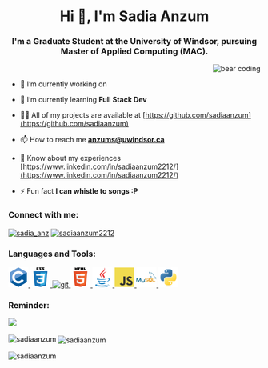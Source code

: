 <h1 align="center">Hi 👋, I'm Sadia Anzum</h1>
<h3 align="center">I'm a Graduate Student at the University of Windsor, pursuing Master of Applied Computing (MAC).</h3>

<p align="right"> <img src="https://user-images.githubusercontent.com/74038190/216656959-bdd9b5f2-9fc8-438e-bbf3-3674c39ec746.gif" alt="bear coding" height="200" width="250" /> </p>

- 🔭 I’m currently working on [](link)

- 🌱 I’m currently learning **Full Stack Dev**

- 👨‍💻 All of my projects are available at [https://github.com/sadiaanzum](https://github.com/sadiaanzum)

- 📫 How to reach me **anzums@uwindsor.ca**

- 📄 Know about my experiences [https://www.linkedin.com/in/sadiaanzum2212/](https://www.linkedin.com/in/sadiaanzum2212/)

- ⚡ Fun fact **I can whistle to songs :P**

<h3 align="left">Connect with me:</h3>
<p align="left">
<a href="https://twitter.com/sadia_anz" target="blank"><img align="center" src="https://user-images.githubusercontent.com/74038190/235294011-b8074c31-9097-4a65-a594-4151b58743a8.gif" alt="sadia_anz" height="70" width="70" /></a>
<a href="https://linkedin.com/in/sadiaanzum2212" target="blank"><img align="center" src="https://user-images.githubusercontent.com/74038190/235294012-0a55e343-37ad-4b0f-924f-c8431d9d2483.gif" alt="sadiaanzum2212" height="70" width="70" /></a>
</p>

<h3 align="left">Languages and Tools:</h3>
<p align="left"> <a href="https://www.cprogramming.com/" target="_blank" rel="noreferrer"> <img src="https://raw.githubusercontent.com/devicons/devicon/master/icons/c/c-original.svg" alt="c" width="40" height="40"/> </a> <a href="https://www.w3schools.com/css/" target="_blank" rel="noreferrer"> <img src="https://raw.githubusercontent.com/devicons/devicon/master/icons/css3/css3-original-wordmark.svg" alt="css3" width="40" height="40"/> </a> <a href="https://git-scm.com/" target="_blank" rel="noreferrer"> <img src="https://www.vectorlogo.zone/logos/git-scm/git-scm-icon.svg" alt="git" width="40" height="40"/> </a> <a href="https://www.w3.org/html/" target="_blank" rel="noreferrer"> <img src="https://raw.githubusercontent.com/devicons/devicon/master/icons/html5/html5-original-wordmark.svg" alt="html5" width="40" height="40"/> </a> <a href="https://www.java.com" target="_blank" rel="noreferrer"> <img src="https://raw.githubusercontent.com/devicons/devicon/master/icons/java/java-original.svg" alt="java" width="40" height="40"/> </a> <a href="https://developer.mozilla.org/en-US/docs/Web/JavaScript" target="_blank" rel="noreferrer"> <img src="https://raw.githubusercontent.com/devicons/devicon/master/icons/javascript/javascript-original.svg" alt="javascript" width="40" height="40"/> </a> <a href="https://www.mysql.com/" target="_blank" rel="noreferrer"> <img src="https://raw.githubusercontent.com/devicons/devicon/master/icons/mysql/mysql-original-wordmark.svg" alt="mysql" width="40" height="40"/> </a> <a href="https://www.python.org" target="_blank" rel="noreferrer"> <img src="https://raw.githubusercontent.com/devicons/devicon/master/icons/python/python-original.svg" alt="python" width="40" height="40"/> </a> </p>

<h3 align="left">Reminder:</h3>
<p align="left"><img src="https://user-images.githubusercontent.com/74038190/236544207-c4f427b3-be04-4cfe-a3d2-2eabb0d2de73.gif"/>

<p><img align="left" src="https://github-readme-stats.vercel.app/api/top-langs?username=sadiaanzum&show_icons=true&locale=en&layout=compact" alt="sadiaanzum" /></p>

<p>&nbsp;<img align="center" src="https://github-readme-stats.vercel.app/api?username=sadiaanzum&show_icons=true&locale=en" alt="sadiaanzum" /></p>

<p><img align="center" src="https://github-readme-streak-stats.herokuapp.com/?user=sadiaanzum&" alt="sadiaanzum" /></p>
